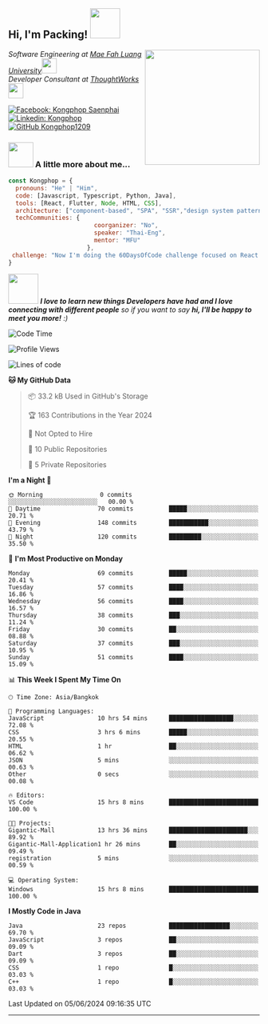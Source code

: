 <h2> Hi, I'm Packing! <img src="https://media.giphy.com/media/mGcNjsfWAjY5AEZNw6/giphy.gif" width="60"></h2>
<img align='right' src="https://media.giphy.com/media/ieyl9zmCjO4b4t6qoY/giphy.gif" width="230">
<p><em>Software Engineering at <a href="http://www.unb.br">Mae Fah Luang University</a><img src="https://media.giphy.com/media/fYSnHlufseco8Fh93Z/giphy.gif" width="30"></br>Developer Consultant at <a href="https://www.thoughtworks.com">ThoughtWorks</a><img src="https://media.giphy.com/media/WUlplcMpOCEmTGBtBW/giphy.gif" width="30"> 
</em></p>

[![Facebook: Kongphop Saenphai](https://img.shields.io/badge/-Kongphop%20Saenphai-1877F2?style=flat-square&logo=facebook&logoColor=white&link=https://www.facebook.com/profile.php?id=100009078336515)](https://www.facebook.com/profile.php?id=100009078336515)
[![Linkedin: Kongphop](https://img.shields.io/badge/-Kongphop-blue?style=flat-square&logo=Linkedin&logoColor=white&link=https://www.linkedin.com/in/kongphop-saenphai-34a557288/)](https://www.linkedin.com/in/kongphop-saenphai-34a557288/)
[![GitHub Kongphop1209](https://img.shields.io/github/followers/Kongphop1209?label=follow&style=social)](https://github.com/kongphop1209)


### <img src="https://media.giphy.com/media/VgCDAzcKvsR6OM0uWg/giphy.gif" width="50"> A little more about me...  

```javascript
const Kongphop = {
  pronouns: "He" | "Him",
  code: [Javascript, Typescript, Python, Java],
  tools: [React, Flutter, Node, HTML, CSS],
  architecture: ["component-based", "SPA", "SSR","design system pattern"],
  techCommunities: {
                        coorganizer: "No",
                        speaker: "Thai-Eng",
                        mentor: "MFU"
                      },
 challenge: "Now I'm doing the 60DaysOfCode challenge focused on React and Mobile App"
}
```

<img src="https://media.giphy.com/media/LnQjpWaON8nhr21vNW/giphy.gif" width="60"> <em><b>I love to learn new things Developers have had and I love connecting with different people</b> so if you want to say <b>hi, I'll be happy to meet you more!</b> :)</em>

<!--START_SECTION:waka-->
![Code Time](http://img.shields.io/badge/Code%20Time-34%20hrs%202%20mins-blue)

![Profile Views](http://img.shields.io/badge/Profile%20Views-1-blue)

![Lines of code](https://img.shields.io/badge/From%20Hello%20World%20I%27ve%20Written-2.3%20million%20lines%20of%20code-blue)

**🐱 My GitHub Data** 

> 📦 33.2 kB Used in GitHub's Storage 
 > 
> 🏆 163 Contributions in the Year 2024
 > 
> 🚫 Not Opted to Hire
 > 
> 📜 10 Public Repositories 
 > 
> 🔑 5 Private Repositories 
 > 
**I'm a Night 🦉** 

```text
🌞 Morning                0 commits           ░░░░░░░░░░░░░░░░░░░░░░░░░   00.00 % 
🌆 Daytime                70 commits          █████░░░░░░░░░░░░░░░░░░░░   20.71 % 
🌃 Evening                148 commits         ███████████░░░░░░░░░░░░░░   43.79 % 
🌙 Night                  120 commits         █████████░░░░░░░░░░░░░░░░   35.50 % 
```
📅 **I'm Most Productive on Monday** 

```text
Monday                   69 commits          █████░░░░░░░░░░░░░░░░░░░░   20.41 % 
Tuesday                  57 commits          ████░░░░░░░░░░░░░░░░░░░░░   16.86 % 
Wednesday                56 commits          ████░░░░░░░░░░░░░░░░░░░░░   16.57 % 
Thursday                 38 commits          ███░░░░░░░░░░░░░░░░░░░░░░   11.24 % 
Friday                   30 commits          ██░░░░░░░░░░░░░░░░░░░░░░░   08.88 % 
Saturday                 37 commits          ███░░░░░░░░░░░░░░░░░░░░░░   10.95 % 
Sunday                   51 commits          ████░░░░░░░░░░░░░░░░░░░░░   15.09 % 
```


📊 **This Week I Spent My Time On** 

```text
🕑︎ Time Zone: Asia/Bangkok

💬 Programming Languages: 
JavaScript               10 hrs 54 mins      ██████████████████░░░░░░░   72.08 % 
CSS                      3 hrs 6 mins        █████░░░░░░░░░░░░░░░░░░░░   20.55 % 
HTML                     1 hr                ██░░░░░░░░░░░░░░░░░░░░░░░   06.62 % 
JSON                     5 mins              ░░░░░░░░░░░░░░░░░░░░░░░░░   00.63 % 
Other                    0 secs              ░░░░░░░░░░░░░░░░░░░░░░░░░   00.08 % 

🔥 Editors: 
VS Code                  15 hrs 8 mins       █████████████████████████   100.00 % 

🐱‍💻 Projects: 
Gigantic-Mall            13 hrs 36 mins      ██████████████████████░░░   89.92 % 
Gigantic-Mall-Application1 hr 26 mins        ██░░░░░░░░░░░░░░░░░░░░░░░   09.49 % 
registration             5 mins              ░░░░░░░░░░░░░░░░░░░░░░░░░   00.59 % 

💻 Operating System: 
Windows                  15 hrs 8 mins       █████████████████████████   100.00 % 
```

**I Mostly Code in Java** 

```text
Java                     23 repos            █████████████████░░░░░░░░   69.70 % 
JavaScript               3 repos             ██░░░░░░░░░░░░░░░░░░░░░░░   09.09 % 
Dart                     3 repos             ██░░░░░░░░░░░░░░░░░░░░░░░   09.09 % 
CSS                      1 repo              █░░░░░░░░░░░░░░░░░░░░░░░░   03.03 % 
C++                      1 repo              █░░░░░░░░░░░░░░░░░░░░░░░░   03.03 % 
```




 Last Updated on 05/06/2024 09:16:35 UTC
<!--END_SECTION:waka-->


---


